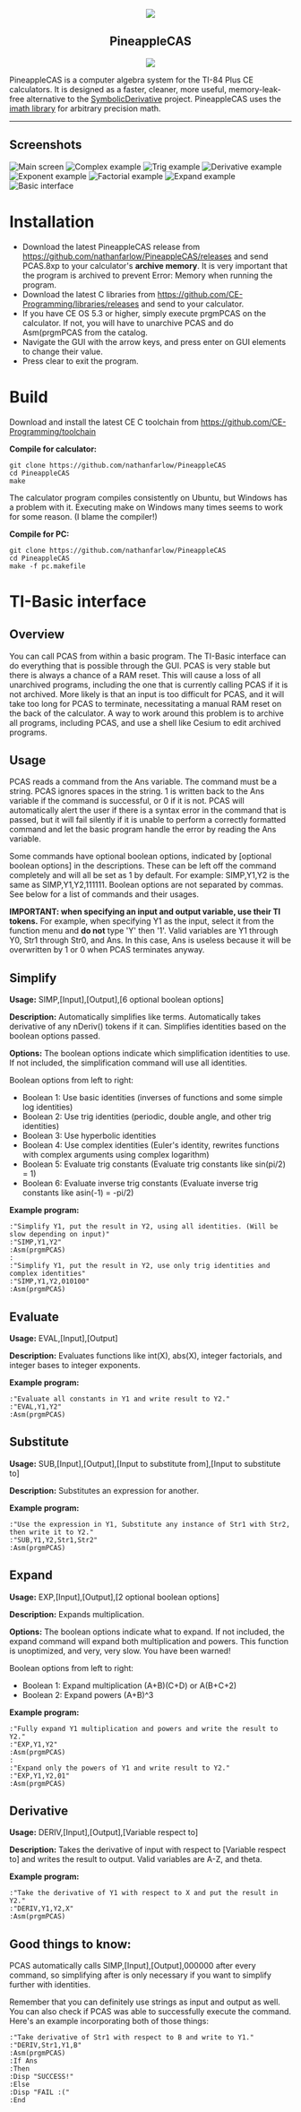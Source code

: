 <p align="center"><img src="https://raw.githubusercontent.com/nathanfarlow/PineappleCAS/master/img/logo.png"></p>
<h2 align="center"><b>PineappleCAS</b></h2>
<p align="center">
<a href="https://travis-ci.org/nathanfarlow/PineappleCAS" alt="Build Status"><img src="https://travis-ci.org/nathanfarlow/PineappleCAS.svg"></a>
</p>
<p>
PineappleCAS is a computer algebra system for the TI-84 Plus CE calculators. It is designed as a faster, cleaner, more useful, memory-leak-free alternative to the <a href="https://github.com/nathanfarlow/SymbolicDerivative">SymbolicDerivative</a> project. PineappleCAS uses the <a href="https://github.com/creachadair/imath">imath library</a> for arbitrary precision math.
</p>

<hr>

## Screenshots
![Main screen](https://raw.githubusercontent.com/nathanfarlow/PineappleCAS/master/img/simplify.png "GUI")
![Complex example](https://raw.githubusercontent.com/nathanfarlow/PineappleCAS/master/img/i^i.png "Complex simplification")
![Trig example](https://raw.githubusercontent.com/nathanfarlow/PineappleCAS/master/img/trig.png "Trig identity simplification")
![Derivative example](https://raw.githubusercontent.com/nathanfarlow/PineappleCAS/master/img/deriv.png "Derivative with respect to X")
![Exponent example](https://raw.githubusercontent.com/nathanfarlow/PineappleCAS/master/img/eval_exponent.png "Large exponent")
![Factorial example](https://raw.githubusercontent.com/nathanfarlow/PineappleCAS/master/img/eval_factorial.png "Large factorial")
![Expand example](https://raw.githubusercontent.com/nathanfarlow/PineappleCAS/master/img/expand.png "Expand expression")
![Basic interface](https://raw.githubusercontent.com/nathanfarlow/PineappleCAS/master/img/interface.png "Basic interface")

# Installation
* Download the latest PineappleCAS release from https://github.com/nathanfarlow/PineappleCAS/releases and send PCAS.8xp to your calculator's **archive memory**. It is very important that the program is archived to prevent Error: Memory when running the program.
* Download the latest C libraries from https://github.com/CE-Programming/libraries/releases and send to your calculator.
* If you have CE OS 5.3 or higher, simply execute prgmPCAS on the calculator. If not, you will have to unarchive PCAS and do Asm(prgmPCAS from the catalog.
* Navigate the GUI with the arrow keys, and press enter on GUI elements to change their value.
* Press clear to exit the program.

# Build
Download and install the latest CE C toolchain from https://github.com/CE-Programming/toolchain

**Compile for calculator:**
```
git clone https://github.com/nathanfarlow/PineappleCAS
cd PineappleCAS
make
```
The calculator program compiles consistently on Ubuntu, but Windows has a problem with it. Executing make on Windows many times seems to work for some reason. (I blame the compiler!)

**Compile for PC:**
```
git clone https://github.com/nathanfarlow/PineappleCAS
cd PineappleCAS
make -f pc.makefile
```
# TI-Basic interface

## Overview
You can call PCAS from within a basic program. The TI-Basic interface can do everything that is possible through the GUI. PCAS is very stable but there is always a chance of a RAM reset. This will cause a loss of all unarchived programs, including the one that is currently calling PCAS if it is not archived. More likely is that an input is too difficult for PCAS, and it will take too long for PCAS to terminate, necessitating a manual RAM reset on the back of the calculator. A way to work around this problem is to archive all programs, including PCAS, and use a shell like Cesium to edit archived programs.

## Usage
PCAS reads a command from the Ans variable. The command must be a string. PCAS ignores spaces in the string. 1 is written back to the Ans variable if the command is successful, or 0 if it is not. PCAS will automatically alert the user if there is a syntax error in the command that is passed, but it will fail silently if it is unable to perform a correctly formatted command and let the basic program handle the error by reading the Ans variable.

Some commands have optional boolean options, indicated by [optional boolean options] in the descriptions. These can be left off the command completely and will all be set as 1 by default. For example: SIMP,Y1,Y2 is the same as SIMP,Y1,Y2,111111. Boolean options are not separated by commas. See below for a list of commands and their usages.

**IMPORTANT: when specifying an input and output variable, use their TI tokens.** For example, when specifying Y1 as the input, select it from the function menu and **do not** type 'Y' then '1'. Valid variables are Y1 through Y0, Str1 through Str0, and Ans. In this case, Ans is useless because it will be overwritten by 1 or 0 when PCAS terminates anyway.

## Simplify
**Usage:** SIMP,[Input],[Output],[6 optional boolean options]

**Description:** Automatically simplifies like terms. Automatically takes derivative of any nDeriv() tokens if it can. Simplifies identities based on the boolean options passed.

**Options:** The boolean options indicate which simplification identities to use. If not included, the simplification command will use all identities.

Boolean options from left to right:
- Boolean 1: Use basic identities (inverses of functions and some simple log identities)
- Boolean 2: Use trig identities (periodic, double angle, and other trig identities)
- Boolean 3: Use hyperbolic identities
- Boolean 4: Use complex identities (Euler's identity, rewrites functions with complex arguments using complex logarithm)
- Boolean 5: Evaluate trig constants (Evaluate trig constants like sin(pi/2) = 1)
- Boolean 6: Evaluate inverse trig constants (Evaluate inverse trig constants like asin(-1) = -pi/2)

**Example program:**
```
:"Simplify Y1, put the result in Y2, using all identities. (Will be slow depending on input)"
:"SIMP,Y1,Y2"
:Asm(prgmPCAS)
:
:"Simplify Y1, put the result in Y2, use only trig identities and complex identities"
:"SIMP,Y1,Y2,010100"
:Asm(prgmPCAS)
```

## Evaluate
**Usage:** EVAL,[Input],[Output]

**Description:** Evaluates functions like int(X), abs(X), integer factorials, and integer bases to integer exponents.

**Example program:**
```
:"Evaluate all constants in Y1 and write result to Y2."
:"EVAL,Y1,Y2"
:Asm(prgmPCAS)
```

## Substitute
**Usage:** SUB,[Input],[Output],[Input to substitute from],[Input to substitute to]

**Description:** Substitutes an expression for another.

**Example program:**
```
:"Use the expression in Y1, Substitute any instance of Str1 with Str2, then write it to Y2."
:"SUB,Y1,Y2,Str1,Str2"
:Asm(prgmPCAS)
```

## Expand
**Usage:** EXP,[Input],[Output],[2 optional boolean options]

**Description:** Expands multiplication.

**Options:** The boolean options indicate what to expand. If not included, the expand command will expand both multiplication and powers. This function is unoptimized, and very, very slow. You have been warned!

Boolean options from left to right:
- Boolean 1: Expand multiplication (A+B)(C+D) or A(B+C+2)
- Boolean 2: Expand powers (A+B)^3

**Example program:**
```
:"Fully expand Y1 multiplication and powers and write the result to Y2."
:"EXP,Y1,Y2"
:Asm(prgmPCAS)
:
:"Expand only the powers of Y1 and write result to Y2."
:"EXP,Y1,Y2,01"
:Asm(prgmPCAS)
```

## Derivative
**Usage:** DERIV,[Input],[Output],[Variable respect to]

**Description:** Takes the derivative of input with respect to [Variable respect to] and writes the result to output. Valid variables are A-Z, and theta.

**Example program:**
```
:"Take the derivative of Y1 with respect to X and put the result in Y2."
:"DERIV,Y1,Y2,X"
:Asm(prgmPCAS)
```

## Good things to know:
PCAS automatically calls SIMP,[Input],[Output],000000 after every command, so simplifying after is only necessary if you want to simplify further with identities.

Remember that you can definitely use strings as input and output as well. You can also check if PCAS was able to successfully execute the command. Here's an example incorporating both of those things:
```
:"Take derivative of Str1 with respect to B and write to Y1."
:"DERIV,Str1,Y1,B"
:Asm(prgmPCAS)
:If Ans
:Then
:Disp "SUCCESS!"
:Else
:Disp "FAIL :("
:End
```
